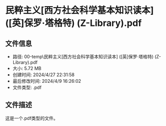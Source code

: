 ﻿# 民粹主义[西方社会科学基本知识读本] ([英]保罗·塔格特) (Z-Library).pdf

## 文件信息
- 路径: 00-temp\民粹主义[西方社会科学基本知识读本] ([英]保罗·塔格特) (Z-Library).pdf
- 大小: 5.72 MB
- 创建时间: 2024/4/27 22:31:58
- 最后修改时间: 2024/4/9 16:26:02
- 文件类型: .pdf

## 文件描述
这是一个.pdf类型的文件。

